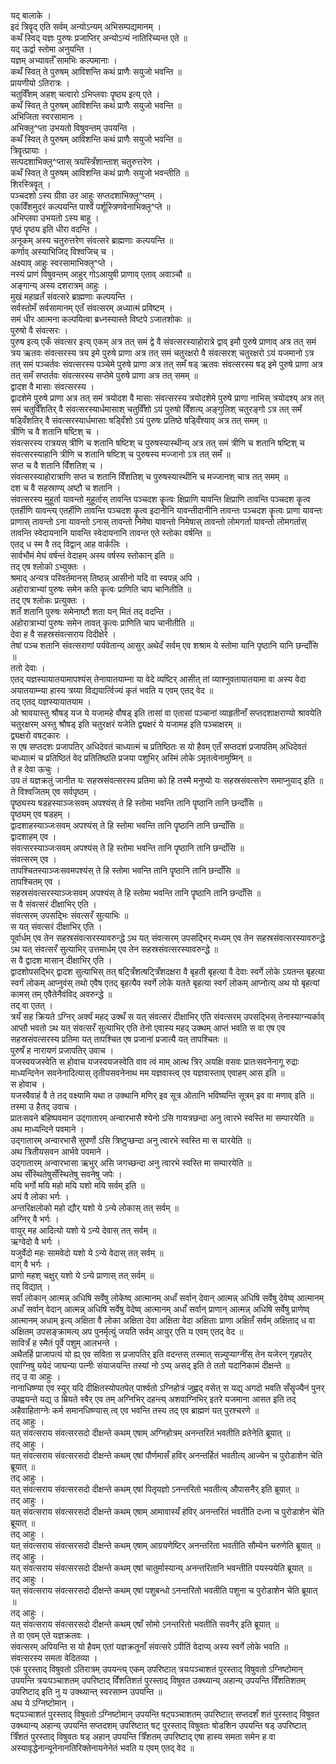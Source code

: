 
यद् बालाके ।  
इदं त्रिवॄद् एति सर्वम् अन्योऽन्यम् अभिसम्पद्यमानम् ।  
कथँ स्विद् यज्ञः पुरुषः प्रजाप्तिर् अन्योऽन्यं नातिरिच्यन्त एते ॥  
यद् ऊर्द्वा स्तोमा अनुयन्ति ।  
यज्ञम् अभ्यावर्तँ सामभिः कल्पमानाः ।  
कथँ स्वित् ते पुरुषम् आविशन्ति कथं प्राणैः सयुजो भवन्ति ॥  
प्रायणीयो ऽतिरात्रः ।  
चतुर्विँशम् अहश् चत्वारो ऽभिप्लवाः पॄष्ठ्य इत्य् एते ।  
कथँ स्वित् ते पुरुषम् आविशन्ति कथं प्राणैः सयुजो भवन्ति ॥  
अभिजिता स्वरसामानः ।  
अभिक्ल्̥^प्ता उभयतो विषुवन्तम् उपयन्ति ।  
कथँ स्वित् ते पुरुषम् आविशन्ति कथं प्राणैः सयुजो भवन्ति ॥  
त्रिवॄत्प्रायाः ।  
सत्पदशाभिक्ल्̥^प्तास् त्रयस्त्रिँशान्ताश् चतुरुत्तरेण ।  
कथँ स्वित् ते पुरुषम् आविशन्ति कथं प्राणैः सयुजो भवन्तीति ॥  
शिरस्त्रिवॄत् ।  
पञ्चदशो ऽस्य ग्रीवा उर आहुः सप्तदशाभिक्ल्̥^प्तम् ।  
एकविँशमुदरं कल्पयन्ति पार्श्वे पर्शूस्त्रिणवेनाभिक्ल्̥^प्ते ॥  
अभिप्लवा उभयतो ऽस्य बाहू ।  
पृष्ठं पॄष्ठ्य इति धीरा वदन्ति ।  
अनूकम् अस्य चतुरुत्तरेण संवत्सरे ब्राह्मणाः कल्पयन्ति ॥  
कर्णाव् अस्याभिजिद् विश्वजिच् च ।  
अक्ष्याव् आहुः स्वरसामाभिक्ल्̥^प्ते ।  
नस्यं प्राणं विषुवन्तम् आहुर् गोऽआयुषी प्राणाव् एताव् अवाञ्चौ ॥  
अङ्गान्य् अस्य दशरात्रम् आहुः ।  
मुखं महाव्रतँ संवत्सरे ब्राह्मणाः कल्पयन्ति ।  
सर्वस्तोमँ सर्वसामानम् एतँ संवत्सरम् अध्यात्मं प्रविष्टम् ।  
समं धीर आत्मना कल्पयित्वा ब्रध्नस्यास्ते विष्टपे ऽजातशोकः ॥  
पुरुषो वै संवत्सरः ।  
पुरुष इत्य् एकँ संवत्सर इत्य् एकम् अत्र तत् समं द्वे वै संवत्सरस्याहोरात्रे द्वाव् इमौ पुरुषे प्राणाव् अत्र तत् समं त्रय ऋतवः संवत्सरस्य त्रय इमे पुरुषे प्राणा अत्र तत् समं चतुरक्षरो वै संवत्सरश् चतुरक्षरो ऽयं यजमानो ऽत्र तत् समं पञ्चर्तवः संवत्सरस्य पञ्चेमे पुरुषे प्राणा अत्र तत् समँ षड् ऋतवः संवत्सरस्य षड् इमे पुरुषे प्राणा अत्र तत् समँ सप्तर्तवः संवत्सरस्य सप्तेमे पुरुषे प्राणा अत्र तत् समम् ॥  
द्वादश वै मासाः संवत्सरस्य ।  
द्वादशेमे पुरुषे प्राणा अत्र तत् समं त्रयोदश वै मासाः संवत्सरस्य त्रयोदशेमे पुरुषे प्राणा नाभिस् त्रयोदश्य् अत्र तत् समं चतुर्विँशतिर् वै संवत्सरस्यार्धमासाश् चतुर्विँशो ऽयं पुरुषो विँशत्य् अङ्गुलिश् चतुरङ्गो ऽत्र तत् समँ षड्विँशतिर् वै संवत्सरस्यार्धमासाः षड्विँशो ऽयं पुरुषः प्रतिष्ठे षड्विँश्याव् अत्र तत् समम् ॥  
त्रीणि च वै शतानि षष्टिश् च ।  
संवत्सरस्य रात्रयस् त्रीणि च शतानि षष्टिश् च पुरुषस्यास्थीन्य् अत्र तत् समं त्रीणि च शतानि षष्टिश् च संवत्सरस्याहानि त्रीणि च शतानि षष्टिश् च पुरुषस्य मज्जानो ऽत्र तत् समँ ॥  
सप्त च वै शतानि विँशतिश् च ।  
संवत्सरस्याहोरात्राणि सप्त च शतानि विँशतिश् च पुरुषस्यास्थीनि च मज्जानश् चात्र तत् समम् ॥  
दश च वै सहस्राण्य् अष्टौ च शतानि ।  
संवत्सरस्य मुहूर्ता यावन्तो मुहूर्तास् तावन्ति पञ्चदश कॄत्वः क्षिप्राणि यावन्ति क्षिप्राणि तावन्ति पञ्चदश कॄत्व एतर्हीणि यावन्त्य् एतर्हीणि तावन्ति पञ्चदश कॄत्व इदानीनि यावन्तीदानीनि तावन्तः पञ्चदश कॄत्वः प्राणा यावन्तः प्राणास् तावन्तो ऽना यावन्तो ऽनास् तावन्तो निमेषा यावन्तो निमेषास् तावन्तो लोमगर्ता यावन्तो लोमगर्तास् तावन्ति स्वेदायनानि यावन्ति स्वेदायनानि तावन्त एते स्तोका वर्षन्ति ॥  
एतद् ध स्म वै तद् विद्वान् आह वार्कलिः ।  
सार्वभौमं मेघं वर्षन्तं वेदाहम् अस्य वर्षस्य स्तोकान् इति ॥  
तद् एष श्लोको ऽभ्युक्तः ।  
श्रमाद् अन्यत्र परिवर्तमानस् तिष्ठन्न् आसीनो यदि वा स्वपन्न् अपि ।  
अहोरात्राभ्यां पुरुषः समेन कति कॄत्वः प्राणिति चाप चानितीति ॥  
तद् एष श्लोकः प्रत्युक्तः ।  
शतँ शतानि पुरुषः समेनाष्टौ शता यन् मितं तद् वदन्ति ।  
अहोरात्राभ्यां पुरुषः समेन तावत् कॄत्वः प्राणिति चाप चानीतीति ॥  
देवा ह वै सहस्रसंवत्सराय दिदीक्षेरे ।  
तेषां पञ्च शतानि संवत्सराणां पर्यवेतान्य् आसुर् अथेदँ सर्वम् एव शश्राम ये स्तोमा यानि पृष्ठानि यानि छन्दाँसि ॥  
ततो देवाः ।  
एतद् यज्ञस्यायातयामापश्यंस् तेनायातयाम्ना या वेदे व्यष्टिर् आसीत् तां व्याश्नुवतायातयामा वा अस्य वेदा अयातयाम्न्या हास्य त्रय्या विद्ययार्त्विज्यं कृतं भवति य एवम् एतद् वेद ॥  
तद् एतद् यज्ञस्यायातयाम ।  
ओ श्रावयास्तु श्रौषड् यज ये यजामहे वौषड् इति तासां वा एतासां पञ्चानां व्याहृतीनाँ सप्तदशाक्षराण्यो श्रावयेति चतुरक्षरम् अस्तु श्रौषड् इति चतुरक्षरं यजेति द्व्यक्षरं ये यजामह इति पञ्चाक्षरम् ॥  
द्व्यक्षरो वषट्कारः ।  
स एष सप्तदशः प्रजापतिर् अधिदेवतं चाध्यात्मं च प्रतिष्ठितः स यो हैवम् एतँ सप्तदशं प्रजापतिम् अधिदेवतं चाध्यात्मं च प्रतिष्ठितं वेद प्रतितिष्ठति प्रजया पशुभिर् अस्मिं लोके ऽमृतत्वेनामुष्मिन् ॥  
ते ह देवा ऊचुः ।  
उप तं यज्ञक्रतुं जानीत यः सहस्रसंवत्सरस्य प्रतिमा को हि तस्मै मनुष्यो यः सहस्रसंवत्सरेण समाप्नुयाद् इति ॥  
ते विश्वजितम् एव सर्वपृष्ठम् ।  
पॄष्ठ्यस्य षडहस्याञ्जःसवम् अपश्यंस् ते हि स्तोमा भवन्ति तानि पॄष्ठानि तानि छन्दाँसि ॥  
पॄष्ठ्यम् एव षडहम् ।  
द्वादशाहस्याञ्जःसवम् अपश्यंस् ते हि स्तोमा भवन्ति तानि पॄष्ठानि तानि छन्दाँसि ॥  
द्वादशाहम् एव ।  
संवत्सरस्याञ्जःसवम् अपश्यंस् ते हि स्तोमा भवन्ति तानि पॄष्ठानि तानि छन्दाँसि ॥  
संवत्सरम् एव ।  
तापश्चितस्याञ्जःसवमपश्यंस् ते हि स्तोमा भवन्ति तानि पॄष्ठानि तानि छन्दाँसि ॥  
तापश्चितम् एव ।  
सहस्रसंवत्सरस्याञ्जःसवम् अपश्यंस् ते हि स्तोमा भवन्ति तानि पॄष्ठानि तानि छन्दाँसि ॥  
स वै संवत्सरं दीक्षाभिर् एति ।  
संवत्सरम् उपसद्भिः संवत्सरँ सुत्याभिः ॥  
स यत् संवत्सरं दीक्षाभिर् एति ।  
पूर्वार्धम् एव तेन सहस्रसंवत्सरस्यावरुन्द्धे ऽथ यत् संवत्सरम् उपसद्भिर् मध्यम् एव तेन सहस्रसंवत्सरस्यावरुन्द्धे ऽथ यत् संवत्सरँ सुत्याभिर् उत्तमार्धम् एव तेन सहस्रसंवत्सरस्यावरुन्द्धे ॥  
स वै द्वादश मासान् दीक्षाभिर् एति ।  
द्वादशोपसद्भिर् द्वादश सुत्याभिस् तत् षट्त्रिँशत्षट्त्रिँशदक्षरा वै बृहती बृहत्या वै देवाः स्वर्गे लोके ऽयतन्त बृहत्या स्वर्गं लोकम् आप्नुवंस् तथो एवैष एतद् बृहत्यैव स्वर्गे लोके यतते बृहत्या स्वर्गं लोकम् आप्नोत्य् अथ यो बृहत्यां कामस् तम् एवैतेनैवंविद् अवरुन्द्धे ॥  
तद् वा एतत् ।  
त्रयँ सह क्रियते ऽग्निर् अर्क्यं महद् उक्थँ स यत् संवत्सरं दीक्षाभिर् एति संवत्सरम् उपसद्भिस् तेनास्याग्न्यर्काव् आप्तौ भवतो ऽथ यत् संवत्सरँ सुत्याभिर् एति तेनो एवास्य महद् उक्थम् आप्तं भवति स वा एष एव सहस्रसंवत्सरस्य प्रतिमा यत् तापश्चित एष प्रजानां प्रजात्यै यत् तापश्चितः ॥  
पुरुषँ ह नारायणं प्रजापतिर् उवाच ।  
यजस्वयजस्वेति स होवाच यजस्वयजस्वेति वाव त्वं माम् आत्थ त्रिर् अयक्षि वसवः प्रातःसवनेनागू रुद्राः माध्यन्दिनेन सवनेनादित्यास् तृतीयसवनेनाथ मम यज्ञवास्त्व् एव यज्ञवास्ताव् एवाहम् आस इति ॥  
स होवाच ।  
यजस्वैवाहं वै ते तद् वक्ष्यामि यथा त उक्थानि मणिर् इव सूत्र ओतानि भविष्यन्ति सूत्रम् इव वा मणाव् इति ॥  
तस्मा उ हैतद् उवाच ।  
प्रातःसवने बहिष्पवमान उद्गातारम् अन्वारभासै श्येनो ऽसि गायत्रछन्दा अनु त्वारभे स्वस्ति मा सम्पारयेति ॥  
अथ माध्यन्दिने पवमाने ।  
उद्गातारम् अन्वारभासै सुपर्णो ऽसि त्रिष्टुप्छन्दा अनु त्वारभे स्वस्ति मा स यारयेति ॥  
अथ त्रितीयसवन आर्भवे पवमाने ।  
उद्गातारम् अन्वारभासा ऋभुर् असि जगच्छन्दा अनु त्वारभे स्वस्ति मा सम्पारयेति ॥  
अथ सँस्थितेषुसँस्थितेषु सवनेषु जपेः ।  
मयि भर्गो मयि महो मयि यशो मयि सर्वम् इति ॥  
अयं वै लोका भर्गः ।  
अन्तरिक्षलोको महो द्यौर् यशो ये ऽन्ये लोकास् तत् सर्वम् ॥  
अग्निर् वै भर्गः ।  
वायुर् मह आदित्यो यशो ये ऽन्ये देवास् तत् सर्वम् ॥  
ऋग्वेदो वै भर्गः ।  
यजुर्वेदो महः सामवेदो यशो ये ऽन्ये वेदास् तत् सर्वम् ॥  
वाग् वै भर्गः ।  
प्राणो महश् चक्षुर् यशो ये ऽन्ये प्राणास् तत् सर्वम् ॥  
तद् विद्यात् ।  
सर्वां लोकान् आत्मन्न् अधिषि सर्वेषु लोकेष्व् आत्मानम् अधाँ सर्वान् देवान् आत्मन्न् अधिषि सर्वेषु देवेष्व् आत्मानम् अधाँ सर्वान् वेदान् आत्मन्न् अधिषि सर्वेषु वेदेष्व् आत्मानम् अधाँ सर्वान् प्राणान् आत्मन्न् अधिषि सर्वेषु प्राणेष्व् आत्मानम् अधाम् इत्य् अक्षिता वै लोका अक्षिता देवा अक्षिता वेदा अक्षिताः प्राणा अक्षितँ सर्वम् अक्षिताद् ध वा अक्षितम् उपसङ्क्रामत्य् अप पुनर्मृत्युं जयति सर्वम् आयुर् एति य एवम् एतद् वेद ॥  
सावित्रँ ह स्मैतं पूर्वे पशुम् आलभन्ते ।  
अथैतर्हि प्राजापत्यं यो ह्य् एव सविता स प्रजापतिर् इति वदन्तस् तस्मात् सन्न्युप्याग्नींस् तेन यजेरन् गृहपतेर् एवाग्निषु ययेदं जाघन्या पत्नीः संयाजयन्ति तस्यां नो ऽप्य् असद् इति ते ततो यदानिकामं दीक्षन्ते ॥  
तद् उ वा आहुः ।  
नानाधिष्ण्या एव स्युर् यदि दीक्षितस्योपतपेत् पार्श्वतो ऽग्निहोत्रं जुह्वद् वसेत् स यद्य् अगदो भवति सँसॄज्यैनं पुनर् उपह्वयन्ते यद्य् उ म्रियते स्वैर् एव तम् अग्निभिर् दहन्त्य् अशवाग्निभिर् इतरे यजमाना आसत इति तद् अहैवाहिताग्नेः कर्म समानधिष्ण्यास् त्व् एव भवन्ति तस्य तद् एव ब्राह्मणं यत् पुरश्चरणे ॥  
तद् आहुः ।  
यत् संवत्सराय संवत्सरसदो दीक्षन्ते कथम् एषाम् अग्निहोत्रम् अनन्तरितं भवतीति व्रतेनेति ब्रूयात् ॥  
तद् आहुः ।  
यत् संवत्सराय संवत्सरसदो दीक्षन्ते कथम् एषां पौर्णमासँ हविर् अनन्तर्हितं भवतीत्य् आज्येन च पुरोडाशेन चेति ब्रूयात् ॥  
तद् आहुः ।  
यत् संवत्सराय संवत्सरसदो दीक्षन्ते कथम् एषां पितृयज्ञो ऽनन्तरितो भवतीत्य् औपासनैर् इति ब्रूयात् ॥  
तद् आहुः ।  
यत् संवत्सराय संवत्सरसदो दीक्षन्ते कथम् एषाम् आमावास्यँ हविर् अनन्तरितं भवतीति दध्ना च पुरोडाशेन चेति ब्रूयात् ॥  
तद् आहुः ।  
यत् संवत्सराय संवत्सरसदो दीक्षन्ते कथम् एषाम् आग्रयणेष्टिर् अनन्तरिता भवतीति सौम्येन चरुणेति ब्रूयात् ॥  
तद् आहुः ।  
यत् संवत्सराय संवत्सरसदो दीक्षन्ते कथम् एषां चातुर्मास्यान्य् अनन्तरितानि भवन्तीति पयस्ययेति ब्रूयात् ॥  
तद् आहुः ।  
यत् संवत्सराय संवत्सरसदो दीक्षन्ते कथम् एषां पशुबन्धो ऽनन्तरितो भवतीति पशुना च पुरोडाशेन चेति ब्रूयात् ॥  
तद् आहुः ।  
यत् संवत्सराय संवत्सरसदो दीक्षन्ते कथम् एषाँ सोमो ऽनन्तरितो भवतीति सवनैर् इति ब्रूयात् ॥  
ते वा एवम् एते यज्ञक्रतवः ।  
संवत्सरम् अपियन्ति स यो हैवम् एतां यज्ञक्रतूनाँ संवत्सरे ऽपीतिं वेदाप्य् अस्य स्वर्गे लोके भवति ॥  
संवत्सरस्य समता वेदितव्या ।  
एकं पुरस्ताद् विषुवतो ऽतिरात्रम् उपयन्त्य् एकम् उपरिष्टात् त्रयःपञ्चाशतं पुरस्ताद् विषुवतो ऽग्निष्टोमान् उपयन्ति त्रयःपञ्चाशतम् उपरिष्टाद् विँशतिशतं पुरस्ताद् विषुवत उक्थ्यान्य् अहान्य् उपयन्ति विँशतिशतम् उपरिष्टाद् इति नु य उक्थ्यान्त् स्वरसाम्न उपयन्ति ॥  
अथ ये ऽग्निष्टोमान् ।  
षट्पञ्चाशतं पुरस्ताद् विषुवतो ऽग्निष्टोमान् उपयन्ति षट्पञ्चाशतम् उपरिष्टात् सप्तदशँ शतं पुरस्ताद् विषुवत उक्थ्यान्य् अहान्य् उपयन्ति सप्तदशम् उपरिष्टात् षट् पुरस्ताद् विषुवतः षोडशिन उपयन्ति षड् उपरिष्टात् त्रिँशतं पुरस्ताद् विषुवतः षड् अहान् उपयन्ति त्रिँशतम् उपरिष्टाद् एषा हास्य समता समेन ह वा अस्यावृद्धेनान्यूनेनानतिरिक्तेनायनेनेतं भवति य एवम् एतद् वेद ॥  

